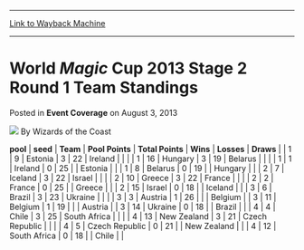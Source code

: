 
---
[Link to Wayback Machine](https://web.archive.org/web/20210502042356/https://magic.wizards.com/en/articles/archive/event-coverage/world-magic-cup-2013-stage-2-round-1-team-standings-2013-08-03)

[_metadata_:author]:- "Wizards of the Coast"
[_metadata_:description]:- "poolseedTeamPool PointsTotal PointsWinsLossesDraws 19Estonia322Ireland 116Hungary319Belarus 11Ireland025 Estonia 18Belarus019 Hungary 27Iceland322Israel 210Greece322France 22France025 Greece 215Israel018 Iceland 36Brazil323Ukraine 33Austria126 Belgium 311Belgium119 Austria 314Ukraine018 Brazil 44Chile325South Africa 413New Zealand321Czech Republic 45Czech Republic021 New"
[_metadata_:generator]:- "Drupal 7 (http://drupal.org)"
[_metadata_:node]:- "518291"
[_metadata_:publish_date]:- "2013-08-03"
[_metadata_:source]:- "div-main-content"
[_metadata_:title]:- "World Magic Cup 2013 Stage 2 Round 1 Team Standings"
[_metadata_:wayback_capture_timestamp]:- "2021-05-02 04:23:56"
[_metadata_:wayback_raw_url]:- "https://web.archive.org/web/20210502042356id_/https://magic.wizards.com/en/articles/archive/event-coverage/world-magic-cup-2013-stage-2-round-1-team-standings-2013-08-03"
[_metadata_:wayback_url]:- "https://magic.wizards.com/en/articles/archive/event-coverage/world-magic-cup-2013-stage-2-round-1-team-standings-2013-08-03"
---


World *Magic* Cup 2013 Stage 2 Round 1 Team Standings
=====================================================



 Posted in **Event Coverage**
 on August 3, 2013 






![](https://media.magic.wizards.com/styles/auth_small/public/images/person/wizards_author.jpg)
By Wizards of the Coast













 **pool** | **seed** | **Team** | **Pool Points** | **Total Points** | **Wins** | **Losses** | **Draws** |
| 1 | 9 | Estonia | 3 | 22 | Ireland |  |  |
| 1 | 16 | Hungary | 3 | 19 | Belarus |  |  |
| 1 | 1 | Ireland | 0 | 25 |  | Estonia |  |
| 1 | 8 | Belarus | 0 | 19 |  | Hungary |  |
| 2 | 7 | Iceland | 3 | 22 | Israel |  |  |
| 2 | 10 | Greece | 3 | 22 | France |  |  |
| 2 | 2 | France | 0 | 25 |  | Greece |  |
| 2 | 15 | Israel | 0 | 18 |  | Iceland |  |
| 3 | 6 | Brazil | 3 | 23 | Ukraine |  |  |
| 3 | 3 | Austria | 1 | 26 |  |  | Belgium |
| 3 | 11 | Belgium | 1 | 19 |  |  | Austria |
| 3 | 14 | Ukraine | 0 | 18 |  | Brazil |  |
| 4 | 4 | Chile | 3 | 25 | South Africa |  |  |
| 4 | 13 | New Zealand | 3 | 21 | Czech Republic |  |  |
| 4 | 5 | Czech Republic | 0 | 21 |  | New Zealand |  |
| 4 | 12 | South Africa | 0 | 18 |  | Chile |  |







